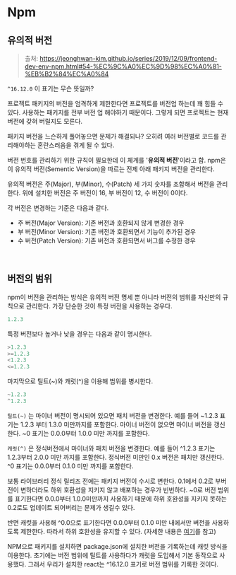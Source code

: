 # Npm

## 유의적 버전

> 출처: https://jeonghwan-kim.github.io/series/2019/12/09/frontend-dev-env-npm.html#54-%EC%9C%A0%EC%9D%98%EC%A0%81-%EB%B2%84%EC%A0%84

`^16.12.0` 이 표기는 무슨 뜻일까?

프로젝트 패키지의 버전을 엄격하게 제한한다면 프로젝트를 버전업 하는데 꽤 힘들 수 있다. 사용하는 패키지를 전부 버전 업 해야하기 때문이다. 그렇게 되면 프로젝트는 현재 버전에 갖혀 버릴지도 모른다.

패키지 버전을 느슨하게 풀어놓으면 문제가 해결되나? 오히려 여러 버전별로 코드를 관리해야하는 혼란스러움을 겪게 될 수 있다.

버전 번호를 관리하기 위한 규칙이 필요한데 이 체계를 '**유의적 버전**'이라고 함. npm은 이 유의적 버전(Sementic Version)을 따르는 전제 아래 패키지 버전을 관리한다.

유의적 버전은 주(Major), 부(Minor), 수(Patch) 세 가지 숫자를 조합해서 버전을 관리한다. 위에 설치한 버전은 주 버전이 16, 부 버전이 12, 수 버전이 0이다.

각 버전은 변경하는 기준은 다음과 같다.

- 주 버전(Major Version): 기존 버전과 호환되지 않게 변경한 경우
- 부 버전(Minor Version): 기존 버전과 호환되면서 기능이 추가된 경우
- 수 버전(Patch Version): 기존 버전과 호환되면서 버그를 수정한 경우

<br/>

## 버전의 범위

npm이 버전을 관리하는 방식은 유의적 버전 명세 뿐 아니라 버전의 범위를 자신만의 규칙으로 관리한다. 가장 단순한 것이 특정 버전을 사용하는 경우다.

```js
1.2.3
```

특정 버전보다 높거나 낮을 경우는 다음과 같이 명시한다.

```js
>1.2.3
>=1.2.3
<1.2.3
<=1.2.3
```

마지막으로 틸트(~)와 캐럿(^)을 이용해 범위를 병시한다.

```js
~1.2.3
^1.2.3
```

`틸트(~)` 는 마이너 버전이 명시되어 있으면 패치 버전을 변경한다. 예를 들어 ~1.2.3 표기는 1.2.3 부터 1.3.0 미만까지를 포함한다. 마이너 버전이 없으면 마이너 버전을 갱신한다. ~0 표기는 0.0.0부터 1.0.0 미만 까지를 포함한다.

`캐럿(^)` 은 정식버전에서 마이너와 패치 버전을 변경한다. 예를 들어 ^1.2.3 표기는 1.2.3부터 2.0.0 미만 까지를 포함한다. 정식버전 미만인 0.x 버전은 패치만 갱신한다. ^0 표기는 0.0.0부터 0.1.0 미만 까지를 포함한다.

보통 라이브러리 정식 릴리즈 전에는 패키지 버전이 수시로 변한다. 0.1에서 0.2로 부버전이 변하더라도 하위 호환성을 지키지 않고 배포하는 경우가 빈번하다. ~0로 버전 범위를 표기한다면 0.0.0부터 1.0.0미만까지 사용하기 때문에 하위 호완성을 지키지 못하는 0.2로도 업데이트 되어버리는 문제가 생길수 있다.

반면 캐럿을 사용해 ^0.0으로 표기한다면 0.0.0부터 0.1.0 미만 내에서만 버전을 사용하도록 제한한다. 따라서 하위 호완성을 유지할 수 있다. (자세한 내용은 [여기](https://blog.outsider.ne.kr/1041)를 참고)

NPM으로 패키지를 설치하면 package.json에 설치한 버전을 기록하는데 캐럿 방식을 이용한다. 초기에는 버전 범위에 틸트를 사용하다가 캐럿을 도입해서 기본 동작으로 사용했다. 그래서 우리가 설치한 react는 ^16.12.0 표기로 버전 범위를 기록한 것이다.
